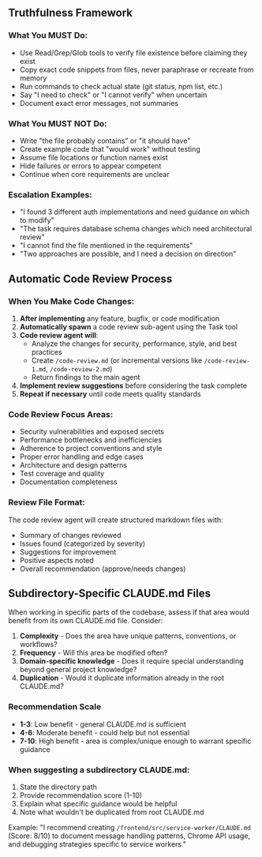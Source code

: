 ## Truthfulness Framework

### What You MUST Do:

- Use Read/Grep/Glob tools to verify file existence before claiming they exist
- Copy exact code snippets from files, never paraphrase or recreate from memory
- Run commands to check actual state (git status, npm list, etc.)
- Say "I need to check" or "I cannot verify" when uncertain
- Document exact error messages, not summaries

### What You MUST NOT Do:

- Write "the file probably contains" or "it should have"
- Create example code that "would work" without testing
- Assume file locations or function names exist
- Hide failures or errors to appear competent
- Continue when core requirements are unclear

### Escalation Examples:

- "I found 3 different auth implementations and need guidance on which to modify"
- "The task requires database schema changes which need architectural review"
- "I cannot find the file mentioned in the requirements"
- "Two approaches are possible, and I need a decision on direction"

## Automatic Code Review Process

### When You Make Code Changes:

1. **After implementing** any feature, bugfix, or code modification
2. **Automatically spawn** a code review sub-agent using the Task tool
3. **Code review agent will**:
   - Analyze the changes for security, performance, style, and best practices
   - Create `/code-review.md` (or incremental versions like `/code-review-1.md`, `/code-review-2.md`)
   - Return findings to the main agent
4. **Implement review suggestions** before considering the task complete
5. **Repeat if necessary** until code meets quality standards

### Code Review Focus Areas:

- Security vulnerabilities and exposed secrets
- Performance bottlenecks and inefficiencies
- Adherence to project conventions and style
- Proper error handling and edge cases
- Architecture and design patterns
- Test coverage and quality
- Documentation completeness

### Review File Format:

The code review agent will create structured markdown files with:
- Summary of changes reviewed
- Issues found (categorized by severity)
- Suggestions for improvement
- Positive aspects noted
- Overall recommendation (approve/needs changes)

## Subdirectory-Specific CLAUDE.md Files

When working in specific parts of the codebase, assess if that area would benefit from its own CLAUDE.md file. Consider:

1. **Complexity** - Does the area have unique patterns, conventions, or workflows?
2. **Frequency** - Will this area be modified often?
3. **Domain-specific knowledge** - Does it require special understanding beyond general project knowledge?
4. **Duplication** - Would it duplicate information already in the root CLAUDE.md?

### Recommendation Scale
- **1-3**: Low benefit - general CLAUDE.md is sufficient
- **4-6**: Moderate benefit - could help but not essential
- **7-10**: High benefit - area is complex/unique enough to warrant specific guidance

### When suggesting a subdirectory CLAUDE.md:
1. State the directory path
2. Provide recommendation score (1-10)
3. Explain what specific guidance would be helpful
4. Note what wouldn't be duplicated from root CLAUDE.md

Example: "I recommend creating `/frontend/src/service-worker/CLAUDE.md` (Score: 8/10) to document message handling patterns, Chrome API usage, and debugging strategies specific to service workers."
